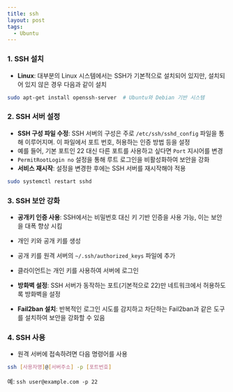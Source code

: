```yaml
---
title: ssh
layout: post
tags:
  - Ubuntu
---
```

### 1. SSH 설치
- **Linux**: 대부분의 Linux 시스템에서는 SSH가 기본적으로 설치되어 있지만, 설치되어 있지 않은 경우 다음과 같이 설치
```bash
sudo apt-get install openssh-server  # Ubuntu와 Debian 기반 시스템 
```    

### 2. SSH 서버 설정
- **SSH 구성 파일 수정**: SSH 서버의 구성은 주로 `/etc/ssh/sshd_config` 파일을 통해 이루어지며. 이 파일에서 포트 번호, 허용하는 인증 방법 등을 설정
- 예를 들어, 기본 포트인 22 대신 다른 포트를 사용하고 싶다면 `Port` 지시어를 변경
- `PermitRootLogin no` 설정을 통해 루트 로그인을 비활성화하여 보안을 강화
- **서비스 재시작**: 설정을 변경한 후에는 SSH 서버를 재시작해야 적용
```bash
sudo systemctl restart sshd
```
    

### 3. SSH 보안 강화

- **공개키 인증 사용**: SSH에서는 비밀번호 대신 키 기반 인증을 사용 가능, 이는 보안을 대폭 향상 시킴
    
- 개인 키와 공개 키를 생성
- 공개 키를 원격 서버의 `~/.ssh/authorized_keys` 파일에 추가
- 클라이언트는 개인 키를 사용하여 서버에 로그인
- **방화벽 설정**: SSH 서버가 동작하는 포트(기본적으로 22)만 네트워크에서 허용하도록 방화벽을 설정
- **Fail2ban 설치**: 반복적인 로그인 시도를 감지하고 차단하는 Fail2ban과 같은 도구를 설치하여 보안을 강화할 수 있음
    

### 4. SSH 사용
- 원격 서버에 접속하려면 다음 명령어를 사용
    
```bash
ssh [사용자명]@[서버주소] -p [포트번호]
```    
예: `ssh user@example.com -p 22`
